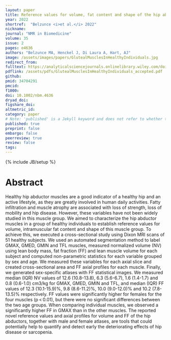 ```yaml
---
layout: paper
title: Reference values for volume, fat content and shape of the hip abductor muscles in healthy individuals from Dixon MRI
year: 2022
shortref:  "Belzunce <i>et al.</i> 2022"
nickname:
journal: "NMR in Biomedicine"
volume: 35
issue: 2
pages: e4636
authors: "Belzunce MA, Henckel J, Di Laura A, Hart, AJ"
image: /assets/images/papers/GlutealMusclesInHealthyIndividuals.jpg
redirect_from: 
fulltext: https://analyticalsciencejournals.onlinelibrary.wiley.com/doi/abs/10.1002/nbm.4636
pdflink: /assets/pdfs/GlutealMusclesInHealthyIndividuals_accepted.pdf
github: 
pmid: 34704291
pmcid:  
f1000: 
doi: 10.1002/nbm.4636
dryad_doi: 
figshare_doi: 
altmetric_id: 
category: paper
# Note: 'published' is a Jekyll keyword and does not refer to whether the paper is published, but rather to whether this Markdown should be part of the rendered site.
published: true
preprint: false
embargo: false	
peerreview: true
review: false
tags: 
---
```

{% include JB/setup %}


# Abstract
Healthy hip abductor muscles are a good indicator of a healthy hip and an active lifestyle, as they are greatly involved in human daily activities. Fatty infiltration and muscle atrophy are associated with loss of strength, loss of mobility and hip disease. However, these variables have not been widely studied in this muscle group. We aimed to characterize the hip abductor muscles in a group of healthy individuals to establish reference values for volume, intramuscular fat content and shape of this muscle group. To achieve this, we executed a cross-sectional study using Dixon MRI scans of 51 healthy subjects. We used an automated segmentation method to label GMAX, GMED, GMIN and TFL muscles, measured normalized volume (NV) using lean body mass, fat fraction (FF) and lean muscle volume for each subject and computed non-parametric statistics for each variable grouped by sex and age. We measured these variables for each axial slice and created cross-sectional area and FF axial profiles for each muscle. Finally, we generated sex-specific atlases with FF statistical images. We measured median (IQR) NV values of 12.6 (10.8-13.8), 6.3 (5.6-6.7), 1.6 (1.4-1.7) and 0.8 (0.6-1.0) cm3/kg for GMAX, GMED, GMIN and TFL, and median (IQR) FF values of 12.3 (10.1-15.9)%, 9.8 (8.6-11.2)%, 10.0 (9.0-12.0)% and 10.2 (7.8-13.5)% respectively. FF values were significantly higher for females for the four muscles (p < 0.01), but there were no significant differences between the two age groups. When comparing individual muscles, we observed a significantly higher FF in GMAX than in the other muscles. The reported novel reference values and axial profiles for volume and FF of the hip abductors, together with male and female atlases, are tools that could potentially help to quantify and detect early the deteriorating effects of hip disease or sarcopenia.
